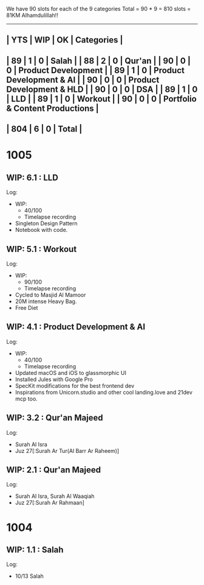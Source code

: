 We have 90 slots for each of the 9 categories
Total = 90 * 9 = 810 slots = 81KM Alhamdulillah!!

---------------------------------
| YTS | WIP | OK  | Categories  |
---------------------------------
| 89  | 1   | 0   | Salah |
| 88  | 2   | 0   | Qur'an  |
| 90  | 0   | 0   | Product Development |
| 89  | 1   | 0   | Product Development & AI  |
| 90  | 0   | 0   | Product Development & HLD |
| 90  | 0   | 0   | DSA |
| 89  | 1   | 0   | LLD |
| 89  | 1   | 0   | Workout |
| 90  | 0   | 0   | Portfolio & Content Productions |
---------------------------
| 804 | 6   | 0   | Total |
---------------------------

# 1005
## WIP: 6.1 : LLD
Log:
  - WIP:
    - 40/100
    - Timelapse recording
  - Singleton Design Pattern
  - Notebook with code.

## WIP: 5.1 : Workout
Log:
  - WIP:
    - 90/100
    - Timelapse recording
  - Cycled to Masjid Al Mamoor
  - 20M intense Heavy Bag.
  - Free Diet 

## WIP: 4.1 : Product Development & AI
Log:
  - WIP:
    - 40/100
    - Timelapse recording
  - Updated macOS and iOS to glassmorphic UI
  - Installed Jules with Google Pro
  - SpecKit modifications for the best frontend dev
  - Inspirations from Unicorn.studio and other cool landing.love and 21dev mcp too.

## WIP: 3.2 : Qur'an Majeed
Log:
  - Surah Al Isra
  - Juz 27[:Surah Ar Tur(Al Barr Ar Raheem)]

## WIP: 2.1 : Qur'an Majeed
Log:
  - Surah Al Isra, Surah Al Waaqiah
  - Juz 27[:Surah Ar Rahmaan]

# 1004
## WIP: 1.1 : Salah
Log:
  - 10/13 Salah